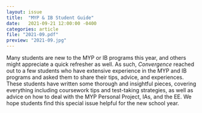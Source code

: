 ```yaml
---
layout: issue
title:  "MYP & IB Student Guide"
date:   2021-09-21 12:00:00 -0400
categories: article
file: "2021-09.pdf"
preview: "2021-09.jpg"
---
```


Many students are new to the MYP or IB programs this year, and others might appreciate a quick refresher as well. As such, *Convergence* reached out to a few students who have extensive experience in the MYP and IB programs and asked them to share their tips, advice, and experiences. These students have written some thorough and insightful pieces, covering everything including coursework tips and test-taking strategies, as well as advice on how to deal with the MYP Personal Project, IAs, and the EE. We hope students find this special issue helpful for the new school year.